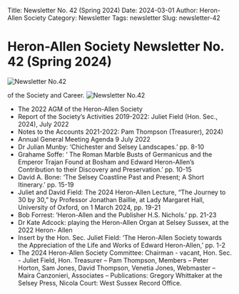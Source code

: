 Title: Newsletter No. 42  (Spring 2024)
Date: 2024-03-01
Author: Heron-Allen Society
Category: Newsletter
Tags: newsletter
Slug: newsletter-42

# Heron-Allen Society Newsletter No. 42 (Spring 2024)

![Newsletter No.42](/images/newsletters/newsl42.jpg)

of the Society
and Career.
![Newsletter No.42](/images/newsletters/Newsl42.png)
- The 2022 AGM of the Heron-Allen Society
- Report of the Society’s Activities 2019-2022: Juliet Field (Hon. Sec., 2024), July 2022
- Notes to the Accounts 2021-2022: Pam Thompson (Treasurer), 2024)
- Annual General Meeting Agenda 9 July 2022
- Dr Julian Munby: ‘Chichester and Selsey Landscapes.’ pp. 8-10
- Grahame Soffe: ‘ The Roman Marble Busts of Germanicus and the Emperor Trajan
Found at Bosham and Edward Heron-Allen’s Contribution to their Discovery and
Preservation.’ pp. 10-15
- David A. Bone: ‘The Selsey Coastline Past and Present; A Short Itinerary.’ pp. 15-19
- Juliet and David Field: The 2024 Heron-Allen Lecture, “The Journey to 30 by 30,” by
Professor Jonathan Baillie, at Lady Margaret Hall, University of Oxford, on 1 March
2024, pp. 19-21
- Bob Forrest: ‘Heron-Allen and the Publisher H.S. Nichols.’ pp. 21-23
- Dr Kate Adcock: playing the Heron-Allen Organ at Selsey Sussex, at the 2022 Heron-
Allen
- Insert by the Hon. Sec. Juliet Field: ‘The Heron-Allen Society towards the
Appreciation of the Life and Works of Edward Heron-Allen,’ pp. 1-2
- The 2024 Heron-Allen Society Committee: Chairman - vacant, Hon. Sec. - Juliet Field,
Hon. Treasurer – Pam Thompson, Members – Peter Horton, Sam Jones, David
Thompson, Venetia Jones, Webmaster – Maira Canzonieri, Associates – Publications:
Gregory Whittaker at the Selsey Press, Nicola Court: West Sussex Record Office.